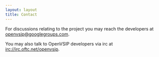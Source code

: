 ```yaml
---
layout: layout
title: Contact
---
```


For discussions relating to the project you may reach the developers at <openvsip@googlegroups.com>.

You may also talk to OpenVSIP developers via irc at <irc://irc.oftc.net/openvsip>.

